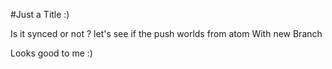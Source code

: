 #Just a Title :)

Is it synced or not ? let's see if the push worlds from atom
With new Branch


Looks good to me :)
